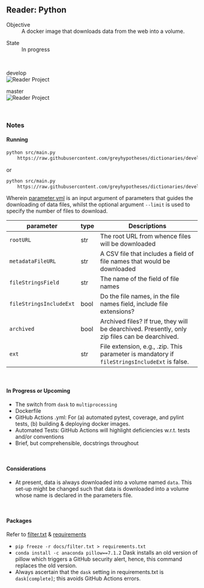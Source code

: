 ## Reader: Python

<dl>
    <dt>Objective</dt>
    <dd>A docker image that downloads data from the web into a volume.</dd>
</dl>

<dl>
    <dt>State</dt>
    <dd>In progress</dd>
</dl>

<br>

develop <br>
![Reader Project](https://github.com/greyhypotheses/readerpython/workflows/Reader%20Project/badge.svg?branch=develop)

master <br>
![Reader Project](https://github.com/greyhypotheses/readerpython/workflows/Reader%20Project/badge.svg?branch=master)

<br>

### Notes

#### Running

```bash
python src/main.py
    https://raw.githubusercontent.com/greyhypotheses/dictionaries/develop/readerpython/parameters.yml
```

or

```bash
python src/main.py
    https://raw.githubusercontent.com/greyhypotheses/dictionaries/develop/readerpython/parameters.yml --limit 31
```

Wherein [parameter.yml](https://raw.githubusercontent.com/greyhypotheses/dictionaries/develop/readerpython/parameters.yml) is an input argument of parameters that guides the downloading of data files, whilst the optional argument `--limit` is used to specify the number of files to download.

parameter | type | Descriptions
---  | ---  | ---
`rootURL` | str | The root URL from whence files will be downloaded
`metadataFileURL` | str | A CSV file that includes a field of file names that would be downloaded
`fileStringsField` | str | The name of the field of file names
`fileStringsIncludeExt` | bool | Do the file names, in the file names field, include file extensions?
`archived` | bool | Archived files?  If true, they will be dearchived.  Presently, only zip files can be dearchived.
`ext` | str | File extension, e.g., .zip.  This parameter is mandatory if `fileStringsIncludeExt` is false.

<br>

#### In Progress or Upcoming

* The switch from `dask` to `multiprocessing`
* Dockerfile
* GitHub Actions .yml: For (a) automated pytest, coverage, and pylint tests, (b) building & deploying docker images.
* Automated Tests: GitHub Actions will highlight deficiencies w.r.t. tests and/or conventions
* Brief, but comprehensible, docstrings throughout

<br>

#### Considerations

* At present, data is always downloaded into a volume named `data`.  This set-up might be changed such that data is downloaded into a volume whose name is declared in the parameters file.


<br>

#### Packages

Refer to [filter.txt](./docs/filter.txt) & [requirements](requirements.txt)

* `pip freeze -r docs/filter.txt > requirements.txt`
* `conda install -c anaconda pillow==7.1.2`  Dask installs an old version of pillow which triggers a GitHub security alert, hence, this command replaces the old version.
* Always ascertain that the `dask` setting in requirements.txt is `dask[complete]`; this avoids GitHub Actions errors.
